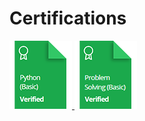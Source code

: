 # Certifications

<a href="https://www.hackerrank.com/certificates/c1e1ec18120">
    <img src="images/python_basic_skill.png" alt="Python (Basic) Certificate"/>

<a href="https://www.hackerrank.com/certificates/f1f5cc21afdb">
    <img src="images/problem_solving_basic_skill.png" alt="Python (Basic) Certificate"/>